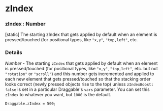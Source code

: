 # zIndex

### zIndex : Number

\[static] The starting zIndex that gets applied by default when an element is pressed/touched (for positional types, like `"x,y"`, `"top,left"`, etc.

### Details[​](#details "Direct link to Details")

*Number* - The starting `zIndex` that gets applied by default when an element is pressed/touched (for positional types, like `"x,y"`, `"top,left"`, etc. but not `"rotation"` or `"scroll"`) and this number gets incremented and applied to each new element that gets pressed/touched so that the stacking order looks correct (newly pressed objects rise to the top) unless `zIndexBoost: false` is set in a particular Draggable's `vars` parameter. You can set this `zIndex` to whatever you want, but `1000` is the default.

```
Draggable.zIndex = 500;
```
